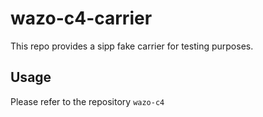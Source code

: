 # wazo-c4-carrier

This repo provides a sipp fake carrier for testing purposes.

## Usage

Please refer to the repository `wazo-c4`
